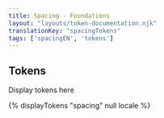 ```yaml
---
title: Spacing - Foundations
layout: "layouts/token-documentation.njk"
translationKey: "spacingTokens"
tags: ['spacingEN', 'tokens']
---
```


## Tokens

Display tokens here

{% displayTokens "spacing" null locale %}
